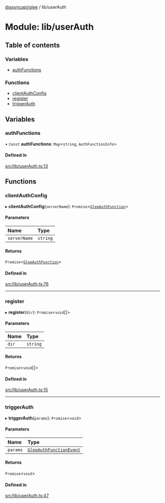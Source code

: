 [@asyncapi/glee](../README.md) / lib/userAuth

# Module: lib/userAuth

## Table of contents

### Variables

- [authFunctions](lib_userAuth.md#authfunctions)

### Functions

- [clientAuthConfig](lib_userAuth.md#clientauthconfig)
- [register](lib_userAuth.md#register)
- [triggerAuth](lib_userAuth.md#triggerauth)

## Variables

### authFunctions

• `Const` **authFunctions**: `Map`<`string`, `AuthFunctionInfo`\>

#### Defined in

[src/lib/userAuth.ts:13](https://github.com/asyncapi/glee/blob/d9b503a/src/lib/userAuth.ts#L13)

## Functions

### clientAuthConfig

▸ **clientAuthConfig**(`serverName`): `Promise`<[`GleeAuthFunction`](lib.md#gleeauthfunction)\>

#### Parameters

| Name | Type |
| :------ | :------ |
| `serverName` | `string` |

#### Returns

`Promise`<[`GleeAuthFunction`](lib.md#gleeauthfunction)\>

#### Defined in

[src/lib/userAuth.ts:76](https://github.com/asyncapi/glee/blob/d9b503a/src/lib/userAuth.ts#L76)

___

### register

▸ **register**(`dir`): `Promise`<`void`[]\>

#### Parameters

| Name | Type |
| :------ | :------ |
| `dir` | `string` |

#### Returns

`Promise`<`void`[]\>

#### Defined in

[src/lib/userAuth.ts:15](https://github.com/asyncapi/glee/blob/d9b503a/src/lib/userAuth.ts#L15)

___

### triggerAuth

▸ **triggerAuth**(`params`): `Promise`<`void`\>

#### Parameters

| Name | Type |
| :------ | :------ |
| `params` | [`GleeAuthFunctionEvent`](lib.md#gleeauthfunctionevent) |

#### Returns

`Promise`<`void`\>

#### Defined in

[src/lib/userAuth.ts:47](https://github.com/asyncapi/glee/blob/d9b503a/src/lib/userAuth.ts#L47)
